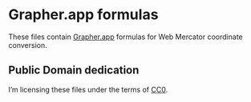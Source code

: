 Grapher.app formulas
====================

These files contain [Grapher.app](https://en.wikipedia.org/wiki/Grapher)
formulas for Web Mercator coordinate conversion.

Public Domain dedication
------------------------

I’m licensing these files under the terms of
[CC0](https://creativecommons.org/publicdomain/zero/1.0/).
